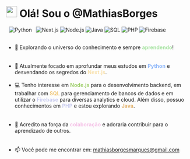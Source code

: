 <h1><img src="https://raw.githubusercontent.com/MartinHeinz/MartinHeinz/master/wave.gif" width="30px"> Olá! Sou o @MathiasBorges</h1>

<p align="left">
  <img src="https://img.shields.io/badge/Python-3776AB?style=for-the-badge&logo=python&logoColor=yellow" alt="Python">
  <img src="https://img.shields.io/badge/Next.js-000000?style=for-the-badge&logo=nextdotjs&logoColor=white" alt="Next.js">
  <img src="https://img.shields.io/badge/Node.js-339933?style=for-the-badge&logo=nodedotjs&logoColor=white" alt="Node.js">
  <img src="https://img.shields.io/badge/Java-ED8B00?style=for-the-badge&logo=openjdk&logoColor=white" alt="Java">
  <img src="https://img.shields.io/badge/SQL-FFFFFF?style=for-the-badge&logo=sql&logoColor=blue" alt="SQL">
  <img src="https://img.shields.io/badge/PHP-777BB4?style=for-the-badge&logo=php&logoColor=white" alt="PHP">
  <img src="https://img.shields.io/badge/Firebase-FFCA28?style=for-the-badge&logo=firebase&logoColor=black" alt="Firebase">
</p>

<ul>
  <li>🔭 Explorando o universo do conhecimento e sempre <b style="color:#a6e3a1;">aprendendo</b>!</li>
  <br>
  <li>🌱 Atualmente focado em aprofundar meus estudos em <b style="color:#89b4fa;">Python</b> e desvendando os segredos do <b style="color:#f9e2af;">Next.js</b>.</li>
  <br>
  <li>💻 Tenho interesse em <b style="color:#9ece6a;">Node.js</b> para o desenvolvimento backend, em trabalhar com <b style="color:#f0c674;">SQL</b> para gerenciamento de bancos de dados e em utilizar o <b style="color:#cdd0f0;">Firebase</b> para diversas analytics e cloud. Além disso, possuo conhecimentos em <b style="color:#cdd0f0;">PHP</b> e estou explorando <b style="color:#e0af68;">Java</b>.</li>
  <br>
  <li>🤝 Acredito na força da <b style="color:#f5c2e7;">colaboração</b> e adoraria contribuir para o aprendizado de outros.</li>
  <br>
  <li>📫 Você pode me encontrar em: <a href='mailto:mathiasborgesmarques@gmail.com'>mathiasborgesmarques@gmail.com</a></li>
</ul>
